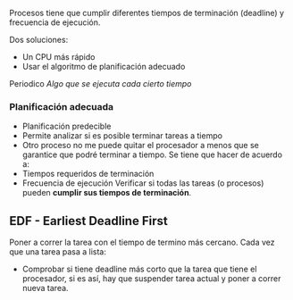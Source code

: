 Procesos tiene que cumplir diferentes tiempos de terminación (deadline) y frecuencia de ejecución.

Dos soluciones:
- Un CPU más rápido
- Usar el algoritmo de planificación adecuado

Periodico
*Algo que se ejecuta cada cierto tiempo*

### Planificación adecuada
- Planificación predecible
- Permite analizar si es posible terminar tareas a tiempo
- Otro proceso no me puede quitar el procesador a menos que se garantice que podré terminar a tiempo.
Se tiene que hacer de acuerdo a:
- Tiempos requeridos de terminación
- Frecuencia de ejecución
Verificar si todas las tareas (o procesos) pueden **cumplir sus tiempos de terminación**.

## EDF - Earliest Deadline First
Poner a correr la tarea con el tiempo de termino más cercano.
Cada vez que una tarea pasa a lista:
- Comprobar si tiene deadline más corto que la tarea que tiene el procesador, si es así, hay que suspender tarea actual y poner a correr nueva tarea.
